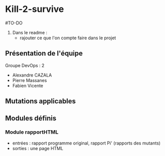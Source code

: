 # Kill-2-survive

#TO-DO
1. Dans le readme :
	- rajouter ce que l'on compte faire dans le projet
	
## Présentation de l'équipe

Groupe DevOps : 2

- Alexandre CAZALA
- Pierre Massanes
- Fabien Vicente

## Mutations applicables


## Modules définis 

### Module rapportHTML 

- entrées : rapport programme original, rapport Pi' (rapports des mutants)
- sorties : une page HTML

